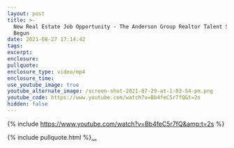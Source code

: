 ```yaml
---
layout: post
title: >-
  New Real Estate Job Opportunity - The Anderson Group Realtor Talent Search Has
  Begun
date: 2021-08-27 17:14:42
tags:
excerpt:
enclosure:
pullquote:
enclosure_type: video/mp4
enclosure_time:
use_youtube_image: true
youtube_alternate_image: /screen-shot-2021-07-29-at-1-03-54-pm.png
youtube_code: https://www.youtube.com/watch?v=Bb4feC5r7fQ&t=2s
hidden: false
---
```

{% include https://www.youtube.com/watch?v=Bb4feC5r7fQ&amp;t=2s %}

{% include pullquote.html %}[…](https://www.youtube.com/watch?v=Bb4feC5r7fQ&amp;t=2s)

&nbsp;
